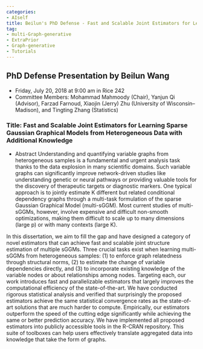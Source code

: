 ```yaml
---
categories:
- AIself
title: Beilun's PhD Defense - Fast and Scalable Joint Estimators for Learning Sparse Gaussian Graphical Models from Heterogeneous Data with Additional Knowledge
tag:
- multi-Graph-generative
- ExtraPrior
- Graph-generative
- Tutorials
---
```



## PhD Defense Presentation by Beilun Wang
+  Friday, July 20, 2018 at 9:00 am in Rice 242
+  Committee Members: Mohammad Mahmoody (Chair), Yanjun Qi (Advisor), Farzad Farnoud, Xiaojin (Jerry) Zhu (University of Wisconsin–Madison), and Tingting Zhang (Statistics)

### Title: Fast and Scalable Joint Estimators for Learning Sparse Gaussian Graphical Models from Heterogeneous Data with Additional Knowledge

+  Abstract
Understanding and quantifying variable graphs from heterogeneous samples is a fundamental and urgent analysis task thanks to the data explosion in many scientific domains. Such variable graphs can significantly improve network-driven studies like understanding genetic or neural pathways or providing valuable tools for the discovery of therapeutic targets or diagnostic markers. One typical approach is to jointly estimate K different but related conditional dependency graphs through a multi-task formulation of the sparse Gaussian Graphical Model (multi-sGGM). Most current studies of multi-sGGMs, however, involve expensive and difficult non-smooth optimizations, making them difficult to scale up to many dimensions (large p) or with many contexts (large K).


In this dissertation, we aim to fill the gap and have designed a category of novel estimators that can achieve fast and scalable joint structure estimation of multiple sGGMs.
Three crucial tasks exist when learning multi-sGGMs from heterogeneous samples: (1) to enforce graph relatedness through structural norms, (2) to estimate the change of variable dependencies directly, and (3) to incorporate existing knowledge of the variable nodes or about relationships among nodes. Targeting each, our work introduces fast and parallelizable estimators that largely improves the computational efficiency of the state-of-the-art. We have conducted rigorous statistical analysis and verified that surprisingly the proposed estimators achieve the same statistical convergence rates as the state-of-art solutions that are much harder to compute. Empirically, our estimators outperform the speed of the cutting edge significantly while achieving the same or better prediction accuracy. We have implemented all proposed estimators into publicly accessible tools in the R-CRAN repository. This suite of toolboxes can help users effectively translate aggregated data into knowledge that take the form of graphs. 
 
